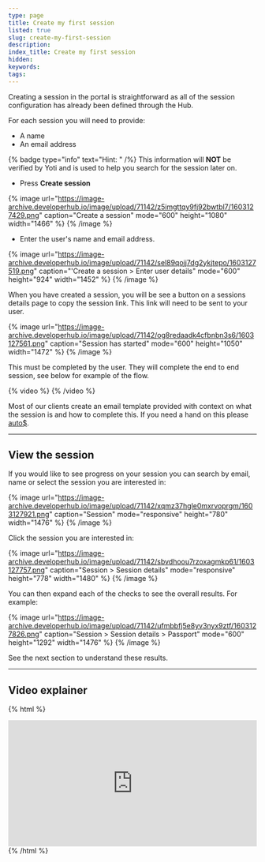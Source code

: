 ```yaml
---
type: page
title: Create my first session
listed: true
slug: create-my-first-session
description: 
index_title: Create my first session
hidden: 
keywords: 
tags: 
---
```


Creating a session in the portal is straightforward as all of the session configuration has already been defined through the Hub.

For each session you will need to provide:

- A name
- An email address

{% badge type="info" text="Hint: " /%} This information will **NOT** be verified by Yoti and is used to help you search for the session later on.

- Press **Create session**

{% image url="https://image-archive.developerhub.io/image/upload/71142/z5imgttqy9fj92bwtbl7/1603127429.png" caption="Create a session" mode="600" height="1080" width="1466" %}
{% /image %}

- Enter the user's name and email address.

{% image url="https://image-archive.developerhub.io/image/upload/71142/sel89qojj7dg2ykjtepo/1603127519.png" caption="'Create a session &gt; Enter user details" mode="600" height="924" width="1452" %}
{% /image %}

When you have created a session, you will be see a button on a sessions details page to copy the session link. This link will need to be sent to your user.

{% image url="https://image-archive.developerhub.io/image/upload/71142/og8redaadk4cfbnbn3s6/1603127561.png" caption="Session has started" mode="600" height="1050" width="1472" %}
{% /image %}

This must be completed by the user. They will complete the end to end session, see below for example of the flow.

{% video %}
{% /video %}

Most of our clients create an email template provided with context on what the session is and how to complete this. If you need a hand on this please [auto$](/support/get-in-touch). 

---

## View the session

If you would like to see progress on your session you can search by email, name or select the session you are interested in:

{% image url="https://image-archive.developerhub.io/image/upload/71142/xqmz37hgle0mxrvoprgm/1603127921.png" caption="Session" mode="responsive" height="780" width="1476" %}
{% /image %}

Click the session you are interested in:

{% image url="https://image-archive.developerhub.io/image/upload/71142/sbvdhoou7rzoxagmkp61/1603127757.png" caption="Session &gt; Session details" mode="responsive" height="778" width="1480" %}
{% /image %}

You can then expand each of the checks to see the overall results. For example:

{% image url="https://image-archive.developerhub.io/image/upload/71142/ufmbbfj5e8yv3nyx9ztf/1603127826.png" caption="Session &gt; Session details &gt; Passport" mode="600" height="1292" width="1476" %}
{% /image %}

See the next section to understand these results.

---

## Video explainer

{% html %}
<div style="padding:50.78% 0 0 0;position:relative;"><iframe src="https://player.vimeo.com/video/647418608?h=01b7673f61&amp;badge=0&amp;autopause=0&amp;player_id=0&amp;app_id=58479&dnt=1" frameborder="0" allow="autoplay; fullscreen; picture-in-picture" allowfullscreen style="position:absolute;top:0;left:0;width:100%;height:100%;" title="Creating a session in the Yoti IDV Portal.mp4"></iframe></div><script src="https://player.vimeo.com/api/player.js"></script>
{% /html %}